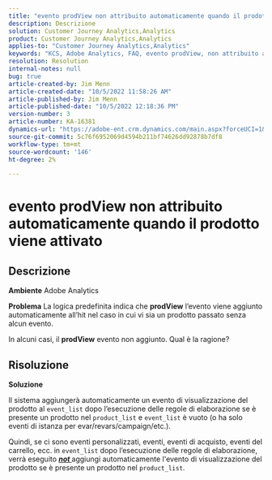 ```yaml
---
title: "evento prodView non attribuito automaticamente quando il prodotto viene attivato"
description: Descrizione
solution: Customer Journey Analytics,Analytics
product: Customer Journey Analytics,Analytics
applies-to: "Customer Journey Analytics,Analytics"
keywords: "KCS, Adobe Analytics, FAQ, evento prodView, non attribuito automaticamente, prodotto, attivato"
resolution: Resolution
internal-notes: null
bug: true
article-created-by: Jim Menn
article-created-date: "10/5/2022 11:58:26 AM"
article-published-by: Jim Menn
article-published-date: "10/5/2022 12:18:36 PM"
version-number: 3
article-number: KA-16381
dynamics-url: "https://adobe-ent.crm.dynamics.com/main.aspx?forceUCI=1&pagetype=entityrecord&etn=knowledgearticle&id=43d0a503-a544-ed11-bba1-000d3a3064b8"
source-git-commit: 5c76f6952069d4594b211bf74626dd92878b7df8
workflow-type: tm+mt
source-wordcount: '146'
ht-degree: 2%

---
```


# evento prodView non attribuito automaticamente quando il prodotto viene attivato

## Descrizione


<b>Ambiente</b>
Adobe Analytics

<b>Problema</b>
La logica predefinita indica che <b>prodView</b> l’evento viene aggiunto automaticamente all’hit nel caso in cui vi sia un prodotto passato senza alcun evento.

In alcuni casi, il <b>prodView</b> evento non aggiunto. Qual è la ragione?


## Risoluzione


<b>Soluzione</b>

Il sistema aggiungerà automaticamente un evento di visualizzazione del prodotto al `event_list` dopo l’esecuzione delle regole di elaborazione se è presente un prodotto nel `product_list` e `event_list` è vuoto (o ha solo eventi di istanza per evar/revars/campaign/etc.).

Quindi, se ci sono eventi personalizzati, eventi, eventi di acquisto, eventi del carrello, ecc. in `event_list` dopo l’esecuzione delle regole di elaborazione, verrà eseguito <u><em><b>not </b></em></u>aggiungi automaticamente l&#39;evento di visualizzazione del prodotto se è presente un prodotto nel `product_list`.
